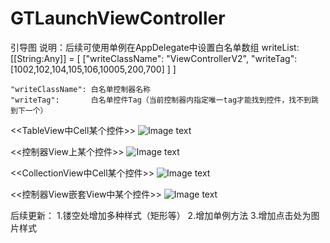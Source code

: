 # GTLaunchViewController
引导图
说明：后续可使用单例在AppDelegate中设置白名单数组
     writeList:[[String:Any]] = [
                                 ["writeClassName": "ViewControllerV2", 
                                  "writeTag": [1002,102,104,105,106,10005,200,700]
                                 ]
    ]
    
    "writeClassName": 白名单控制器名称
    "writeTag":       白名单控件Tag（当前控制器内指定唯一tag才能找到控件，找不到跳到下一个）

<<TableView中Cell某个控件>>
![Image text](https://github.com/Aviicii/GTLaunchViewController/blob/main/png/1.png)

<<控制器View上某个控件>>
![Image text](https://github.com/Aviicii/GTLaunchViewController/blob/main/png/2.png)

<<CollectionView中Cell某个控件>>
![Image text](https://github.com/Aviicii/GTLaunchViewController/blob/main/png/3.png)

<<控制器View嵌套View中某个控件>>
![Image text](https://github.com/Aviicii/GTLaunchViewController/blob/main/png/4.png)


后续更新：
   1.镂空处增加多种样式（矩形等）
   2.增加单例方法
   3.增加点击处为图片样式

